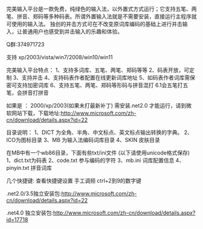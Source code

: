  
完美输入平台是一款免费，纯绿色的输入法，以外置式方式运行；它支持五笔、两笔、拼音、郑码等多种码表。所谓外置输入法就是不需要安装，直接运行主程序就可使用的输入法。
独创的并击方式可在不改变原词库编码的基础上进行并击输入，让普通用户也感受到并击输入的乐趣和体验。

Q群:374971723

支持 xp/2003/vista/win7/2008/win10/win11

完美输入平台特点：
1、支持多词库、五笔、两笔、郑码等等
2、码表开放，可定制
3、支持并击
4、支持码表作者配置在线更新词库地址
5、如码表作者词库需保密可支持加密词库
6、支持五笔、两笔、郑码等形码与拼音混打
   6.1会五笔打五笔，会拼音打拼音


如果是 ： 2000/xp/2003(如果未打最新补丁) 需安装.net2.0 才能运行，请到微软网站下载，下载地址:http://www.microsoft.com/zh-cn/download/details.aspx?id=22 


目录说明：
1、DICT 为全角、半角、中文标点、英文标点输出转换的字典。
2、ICO为图标目录
3、MB 为输入法编码词库目录
4、SKIN 皮肤目录


在MB中有一个wb86目录，下面有些txt/ini文件 (以下请使用unicode格式保存) 
1、dict.txt为码表 
2、code.txt 参与编码的字符 
3、mb.ini 词库配置信息 
4、pinyin.txt 拼音词库 


几个快捷键:
查看快捷键设置
手工调频 ctrl+2到9的数字键
 


.net2.0/3.5独立安装包:http://www.microsoft.com/zh-cn/download/details.aspx?id=22

.net4.0 独立安装包:http://www.microsoft.com/zh-cn/download/details.aspx?id=17718

